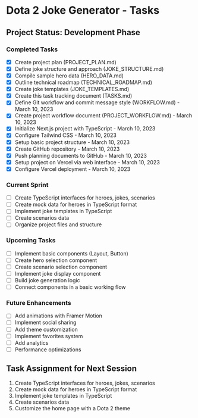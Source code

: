 # Dota 2 Joke Generator - Tasks

## Project Status: Development Phase

### Completed Tasks
- [x] Create project plan (PROJECT_PLAN.md)
- [x] Define joke structure and approach (JOKE_STRUCTURE.md)
- [x] Compile sample hero data (HERO_DATA.md)
- [x] Outline technical roadmap (TECHNICAL_ROADMAP.md)
- [x] Create joke templates (JOKE_TEMPLATES.md)
- [x] Create this task tracking document (TASKS.md)
- [x] Define Git workflow and commit message style (WORKFLOW.md) - March 10, 2023
- [x] Create project workflow document (PROJECT_WORKFLOW.md) - March 10, 2023
- [x] Initialize Next.js project with TypeScript - March 10, 2023
- [x] Configure Tailwind CSS - March 10, 2023
- [x] Setup basic project structure - March 10, 2023
- [x] Create GitHub repository - March 10, 2023
- [x] Push planning documents to GitHub - March 10, 2023
- [x] Setup project on Vercel via web interface - March 10, 2023
- [x] Configure Vercel deployment - March 10, 2023

### Current Sprint
- [ ] Create TypeScript interfaces for heroes, jokes, scenarios
- [ ] Create mock data for heroes in TypeScript format
- [ ] Implement joke templates in TypeScript
- [ ] Create scenarios data
- [ ] Organize project files and structure

### Upcoming Tasks
- [ ] Implement basic components (Layout, Button)
- [ ] Create hero selection component
- [ ] Create scenario selection component
- [ ] Implement joke display component
- [ ] Build joke generation logic
- [ ] Connect components in a basic working flow

### Future Enhancements
- [ ] Add animations with Framer Motion
- [ ] Implement social sharing
- [ ] Add theme customization
- [ ] Implement favorites system
- [ ] Add analytics
- [ ] Performance optimizations

## Task Assignment for Next Session
1. Create TypeScript interfaces for heroes, jokes, scenarios
2. Create mock data for heroes in TypeScript format
3. Implement joke templates in TypeScript
4. Create scenarios data
5. Customize the home page with a Dota 2 theme 